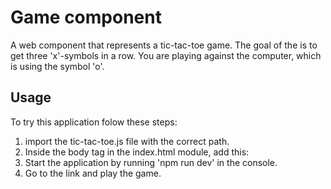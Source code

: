 # <tic-tac-toe> Game component

A web component that represents a tic-tac-toe game. The goal of the is to get three 'x'-symbols in a row. 
You are playing against the computer, which is using the symbol 'o'.

## Usage 

To try this application folow these steps:
1. import the tic-tac-toe.js file with the correct path.
2. Inside the body tag in the index.html module, add this: <tic-tac-toe>
3. Start the application by running 'npm run dev' in the console.
4. Go to the link and play the game.